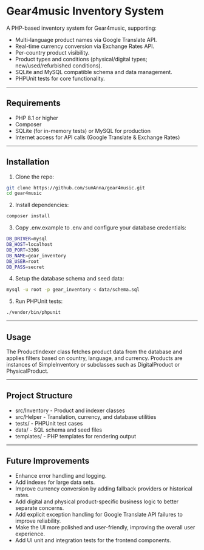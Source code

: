 # Gear4music Inventory System

A PHP-based inventory system for Gear4music, supporting:

- Multi-language product names via Google Translate API.
- Real-time currency conversion via Exchange Rates API.
- Per-country product visibility.
- Product types and conditions (physical/digital types; new/used/refurbished conditions).
- SQLite and MySQL compatible schema and data management.
- PHPUnit tests for core functionality.

---

## Requirements

- PHP 8.1 or higher
- Composer
- SQLite (for in-memory tests) or MySQL for production
- Internet access for API calls (Google Translate & Exchange Rates)

---

## Installation

1. Clone the repo:
```bash
git clone https://github.com/sumAnna/gear4music.git
cd gear4music
```

2. Install dependencies:
```bash
composer install
```

3. Copy .env.example to .env and configure your database credentials:
```bash
DB_DRIVER=mysql
DB_HOST=localhost
DB_PORT=3306
DB_NAME=gear_inventory
DB_USER=root
DB_PASS=secret
```
4. Setup the database schema and seed data:
```bash
mysql -u root -p gear_inventory < data/schema.sql
```
5. Run PHPUnit tests:
```bash
./vendor/bin/phpunit
```
---
## Usage
The ProductIndexer class fetches product data from the database and applies filters based on country, language, and currency. Products are instances of SimpleInventory or subclasses such as DigitalProduct or PhysicalProduct.

---
## Project Structure

- src/Inventory - Product and indexer classes
- src/Helper - Translation, currency, and database utilities
- tests/ - PHPUnit test cases
- data/ - SQL schema and seed files
- templates/ - PHP templates for rendering output

---
## Future Improvements

- Enhance error handling and logging.
- Add indexes for large data sets.
- Improve currency conversion by adding fallback providers or historical rates.
- Add digital and physical product-specific business logic to better separate concerns.
- Add explicit exception handling for Google Translate API failures to improve reliability.
- Make the UI more polished and user-friendly, improving the overall user experience.
- Add UI unit and integration tests for the frontend components.

